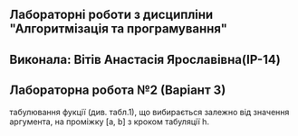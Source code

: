 ## Лабораторні роботи з дисципліни "Алгоритмізація та програмування"

## Виконала: Вітів Анастасія Ярославівна(ІР-14)
## Лабораторна робота №2 (Варіант 3)
табулювання фукції (див. табл.1), що вибирається залежно від значення аргумента, на проміжку [a, b] з кроком табуляції h.


